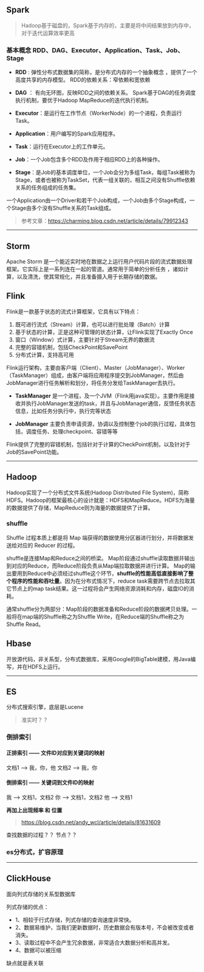 
## Spark

> Hadoop基于磁盘的，Spark基于内存的，主要是将中间结果放到内存中，对于迭代运算效率更高

### 基本概念 RDD、DAG、Executor、Application、Task、Job、Stage

- **RDD** : 弹性分布式数据集的简称，是分布式内存的一个抽象概念 ，提供了一个高度共享的内存模型。
RDD的依赖关系：窄依赖和宽依赖

- **DAG** ： 有向无环图，反映RDD之间的依赖关系。
Spark基于DAG的任务调度执行机制，要优于Hadoop MapReduce的迭代执行机制。

- **Executor**：是运行在工作节点（WorkerNode）的一个进程，负责运行Task。

- **Application**：用户编写的Spark应用程序。

- **Task**：运行在Executor上的工作单元。

- **Job**：一个Job包含多个RDD及作用于相应RDD上的各种操作。

- **Stage**：是Job的基本调度单位，一个Job会分为多组Task，每组Task被称为Stage，或者也被称为TaskSet，代表一组关联的，相互之间没有Shuffle依赖关系的任务组成的任务集。

一个Application由一个Driver和若干个Job构成，一个Job由多个Stage构成，一个Stage由多个没有Shuffle关系的Task组成。


> 参考文章：https://charming.blog.csdn.net/article/details/79912343

---



## Storm 

Apache Storm 是一个能近实时地在数据之上运行用户代码片段的流式数据处理框架。它实际上是一系列连在一起的管道。通常用于简单的分析任务 ，诸如计算，以及清洗，使其常规化，并且准备摄入用于长期存储的数据。



## Flink
Flink是一款基于状态的流式计算框架，它具有以下特点：
1. 既可进行流式（Stream）计算，也可以进行批处理（Batch）计算
2. 基于状态的计算，正是这种可管理的状态计算，让Flink实现了Exactly Once
3. 窗口（Window）式计算，主要针对于Stream无界的数据流
4. 完整的容错机制，包括CheckPoint和SavePoint
5. 分布式计算，支持高可用

Flink运行架构，主要由客户端（Client）、Master（JobManager）、Worker（TaskManager）组成，由客户端将应用程序提交到JobManager，然后由JobManager进行任务解析和划分，将任务分发给TaskManager去执行。


- **TaskManager**
是一个进程，及一个JVM（Flink用java实现）。主要作用是接收并执行JobManager发送的task，并且与JobManager通信，反馈任务状态信息，比如任务分执行中，执行完等状态

- **JobManager**
主要负责申请资源，协调以及控制整个job的执行过程，具体包括，调度任务、处理checkpoint、容错等等


Flink提供了完整的容错机制，包括针对于计算的CheckPoint机制，以及针对于Job的SavePoint功能。


---

## Hadoop

Hadoop实现了一个分布式文件系统(Hadoop Distributed File System)，简称HDFS。Hadoop的框架最核心的设计就是：HDFS和MapReduce。HDFS为海量的数据提供了存储，MapReduce则为海量的数据提供了计算。

### shuffle

Shuffle 过程本质上都是将 Map 端获得的数据使用分区器进行划分，并将数据发送给对应的 Reducer 的过程。

shuffle是连接Map和Reduce之间的桥梁。
Map阶段通过shuffle读取数据并输出到对应的Reduce，而Reduce阶段负责从Map端拉取数据并进行计算。
Map的输出要用到Reduce中必须经过shuffle这个环节，**shuffle的性能高低直接影响了整个程序的性能和吞吐量**。因为在分布式情况下，reduce task需要跨节点去拉取其它节点上的map task结果。这一过程将会产生网络资源消耗和内存，磁盘IO的消耗。

通常shuffle分为两部分：Map阶段的数据准备和Reduce阶段的数据拷贝处理。一般将在map端的Shuffle称之为Shuffle Write，在Reduce端的Shuffle称之为Shuffle Read。


## Hbase
开放源代码，非关系型，分布式数据库，采用Google的BigTable建模，用Java编写，并在HDFS上运行。



---

## ES
分布式搜索引擎，底层是Lucene

> 准实时？？

### 倒排索引

#### 正排索引  ——  文件ID对应到关键词的映射
文档1 ——>  我，你，他
文档2 ——>  我，你

#### 倒排索引  ——  关键词到文件ID的映射
我 ——> 文档1，文档2
你 ——> 文档1，文档2
他 ——> 文档1

**再加上出现频率 和 位置**


> https://blog.csdn.net/andy_wcl/article/details/81631609

查找数据的过程？？ 节点？？

### es分布式，扩容原理

---

## ClickHouse
面向列式存储的关系型数据库

列式存储的优点：
- 1、相较于行式存储，列式存储的查询速度非常快。
- 2、数据易维护，当我们更新数据时，历史数据会有版本号，不会被改变或者消失。
- 3、读取过程中不会产生冗余数据，非常适合大数据分析和高并发。
- 4、数据可以被压缩

缺点就是表关联
